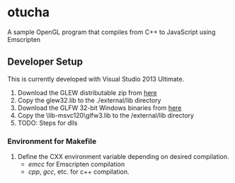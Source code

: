# otucha
A sample OpenGL program that compiles from C++ to JavaScript using Emscripten


## Developer Setup
This is currently developed with Visual Studio 2013 Ultimate.

1. Download the GLEW distributable zip from [here](http://glew.sourceforge.net/)
2. Copy the glew32.lib to the ./external/lib directory
3. Download the GLFW 32-bit Windows binaries from [here](http://www.glfw.org/download.html)
4. Copy the \lib-msvc120\glfw3.lib to the /external/lib directory
5. TODO: Steps for dlls

### Environment for Makefile

1. Define the CXX environment variable depending on desired compilation.
   - _emcc_ for Emscripten compilation
   - _cpp_, _gcc_, etc. for c++ compilation.
